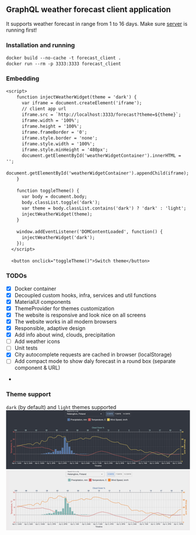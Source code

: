 ## GraphQL weather forecast client application
It supports weather forecast in range from 1 to 16 days.
Make sure [server](https://github.com/lappi-lynx/weather_widget_api) is running first!

### Installation and running

```
docker build --no-cache -t forecast_client .
docker run --rm -p 3333:3333 forecast_client
```

### Embedding
```
<script>
    function injectWeatherWidget(theme = 'dark') {
      var iframe = document.createElement('iframe');
      // client app url
      iframe.src = `http://localhost:3333/forecast?theme=${theme}`;
      iframe.width = '100%';
      iframe.height = '100%';
      iframe.frameBorder = '0';
      iframe.style.border = 'none';
      iframe.style.width = '100%';
      iframe.style.minHeight = '480px';
      document.getElementById('weatherWidgetContainer').innerHTML = '';
      document.getElementById('weatherWidgetContainer').appendChild(iframe);
    }

    function toggleTheme() {
      var body = document.body;
      body.classList.toggle('dark');
      var theme = body.classList.contains('dark') ? 'dark' : 'light';
      injectWeatherWidget(theme);
    }

    window.addEventListener('DOMContentLoaded', function() {
      injectWeatherWidget('dark');
    });
  </script>

  <button onclick="toggleTheme()">Switch theme</button>
```
### TODOs
- [X] Docker container
- [X] Decoupled custom hooks, infra, services and util functions
- [X] MaterialUI components
- [X] ThemeProvider for themes customization
- [X] The website is responsive and look nice on all screens
- [X] The website works in all modern browsers
- [X] Responsible, adaptive design
- [X] Add info about wind, clouds, precipitation
- [ ] Add weather icons
- [ ] Unit tests
- [X] City autocomplete requests are cached in browser (localStorage)
- [ ] Add compact mode to show daly forecast in a round box (separate component & URL)
-
### Theme support
`dark` (by default) and `light` themes supported
![Dark theme](./examples/dark_theme.jpeg)
![Light theme](./examples/light_theme.jpeg)
